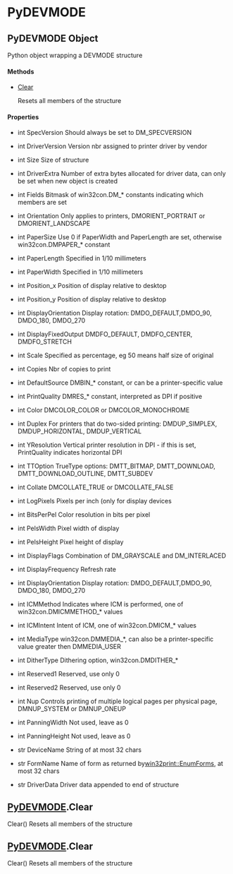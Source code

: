 # PyDEVMODE

## PyDEVMODE Object



Python object wrapping a DEVMODE structure

#### Methods


  - [Clear](PyDEVMODE.md#pydevmodeclear)

    Resets all members of the structure&nbsp;

#### Properties

  - int SpecVersion
    Should always be set to DM\_SPECVERSION

  - int DriverVersion
    Version nbr assigned to printer driver by vendor

  - int Size
    Size of structure

  - int DriverExtra
    Number of extra bytes allocated for driver data, can only be set when new object is created

  - int Fields
    Bitmask of win32con\.DM\_\* constants indicating which members are set

  - int Orientation
    Only applies to printers, DMORIENT\_PORTRAIT or DMORIENT\_LANDSCAPE

  - int PaperSize
    Use 0 if PaperWidth and PaperLength are set, otherwise win32con\.DMPAPER\_\* constant

  - int PaperLength
    Specified in 1/10 millimeters

  - int PaperWidth
    Specified in 1/10 millimeters

  - int Position\_x
    Position of display relative to desktop

  - int Position\_y
    Position of display relative to desktop

  - int DisplayOrientation
    Display rotation: DMDO\_DEFAULT,DMDO\_90, DMDO\_180, DMDO\_270

  - int DisplayFixedOutput
    DMDFO\_DEFAULT, DMDFO\_CENTER, DMDFO\_STRETCH

  - int Scale
    Specified as percentage, eg 50 means half size of original

  - int Copies
    Nbr of copies to print

  - int DefaultSource
    DMBIN\_\* constant, or can be a printer-specific value

  - int PrintQuality
    DMRES\_\* constant, interpreted as DPI if positive

  - int Color
    DMCOLOR\_COLOR or DMCOLOR\_MONOCHROME

  - int Duplex
    For printers that do two-sided printing: DMDUP\_SIMPLEX, DMDUP\_HORIZONTAL, DMDUP\_VERTICAL

  - int YResolution
    Vertical printer resolution in DPI - if this is set, PrintQuality indicates horizontal DPI

  - int TTOption
    TrueType options: DMTT\_BITMAP, DMTT\_DOWNLOAD, DMTT\_DOWNLOAD\_OUTLINE, DMTT\_SUBDEV

  - int Collate
    DMCOLLATE\_TRUE or DMCOLLATE\_FALSE

  - int LogPixels
    Pixels per inch \(only for display devices

  - int BitsPerPel
    Color resolution in bits per pixel

  - int PelsWidth
    Pixel width of display

  - int PelsHeight
    Pixel height of display

  - int DisplayFlags
    Combination of DM\_GRAYSCALE and DM\_INTERLACED

  - int DisplayFrequency
    Refresh rate

  - int DisplayOrientation
    Display rotation: DMDO\_DEFAULT,DMDO\_90, DMDO\_180, DMDO\_270

  - int ICMMethod
    Indicates where ICM is performed, one of win32con\.DMICMMETHOD\_\* values

  - int ICMIntent
    Intent of ICM, one of win32con\.DMICM\_\* values

  - int MediaType
    win32con\.DMMEDIA\_\*, can also be a printer-specific value greater then DMMEDIA\_USER

  - int DitherType
    Dithering option, win32con\.DMDITHER\_\*

  - int Reserved1
    Reserved, use only 0

  - int Reserved2
    Reserved, use only 0

  - int Nup
    Controls printing of multiple logical pages per physical page, DMNUP\_SYSTEM or DMNUP\_ONEUP

  - int PanningWidth
    Not used, leave as 0

  - int PanningHeight
    Not used, leave as 0

  - str DeviceName
    String of at most 32 chars

  - str FormName
    Name of form as returned by[win32print::EnumForms](win32print.md#win32printenumforms), at most 32 chars

  - str DriverData
    Driver data appended to end of structure

## [PyDEVMODE](#pydevmode)\.Clear

Clear\(\)
Resets all members of the structure

## [PyDEVMODE](#pydevmode)\.Clear

Clear\(\)
Resets all members of the structure